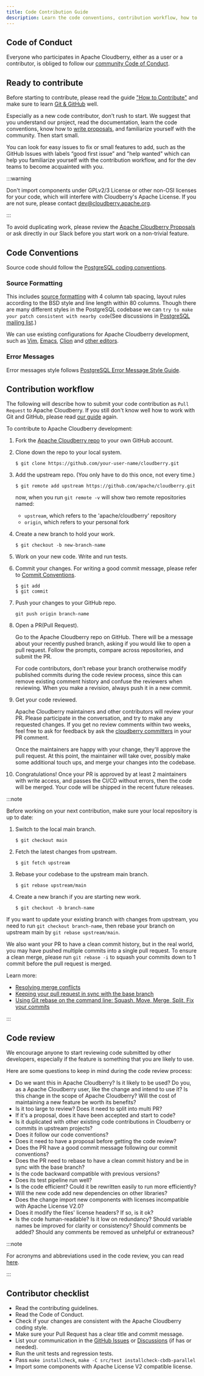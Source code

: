 ```yaml
---
title: Code Contribution Guide
description: Learn the code conventions, contribution workflow, how to review code, and the contributor checklist.
---
```


## Code of Conduct

Everyone who participates in Apache Cloudberry, either as a user or a
contributor, is obliged to follow our [community Code of
Conduct](https://www.apache.org/foundation/policies/conduct).

## Ready to contribute

Before starting to contribute, please read the guide ["How to
Contribute"](/contribute/how-to-contribute) and make sure to learn
[Git & GitHub](/contribute/git) well.

Especially as a new code contributor, don't rush to start. We suggest
that you understand our project, read the documentation, learn the
code conventions, know how to [write proposals](./proposal), and
familiarize yourself with the community. Then start small.

You can look for easy issues to fix or small features to add, such as
the GitHub Issues with labels “good first issue” and "help wanted"
which can help you familiarize yourself with the contribution
workflow, and for the dev teams to become acquainted with you.

:::warning

Don't import components under GPLv2/3 License or other non-OSI
licenses for your code, which will interfere with Cloudberry's Apache
License. If you are not sure, please contact
dev@cloudberry.apache.org.

:::

To avoid duplicating work, please review the [Apache Cloudberry
Proposals](./proposal) or ask directly in our Slack before
you start work on a non-trivial feature.

## Code Conventions

Source code should follow the [PostgreSQL coding
conventions](https://www.postgresql.org/docs/current/source.html).

### Source Formatting

This includes [source
formatting](https://www.postgresql.org/docs/current/source-format.html)
with 4 column tab spacing, layout rules according to the BSD style and
line length within 80 columns. Though there are many different styles
in the PostgreSQL codebase we can `try to make your patch consistent
with nearby code`(See discussions in [PostgreSQL mailing
list](https://www.postgresql.org/message-id/16342.1221133325%40sss.pgh.pa.us).)

We can use existing configurations for Apache Cloudberry development,
such as
[Vim](https://github.com/apache/cloudberry/blob/main/src/tools/editors/vim.samples),
[Emacs](https://github.com/apache/cloudberry/blob/main/src/tools/editors/emacs.samples),
[Clion](https://github.com/apache/cloudberry/blob/main/src/tools/editors/clion.xml)
and [other
editors](https://github.com/apache/cloudberry/blob/main/.editorconfig).

### Error Messages

Error messages style follows [PostgreSQL Error Message Style
Guide](https://www.postgresql.org/docs/current/error-style-guide.html).

## Contribution workflow

The following will describe how to submit your code contribution as
`Pull Request` to Apache Cloudberry. If you still don't know well
how to work with Git and GitHub, please read [our
guide](./git) again.

To contribute to Apache Cloudberry development:

1. Fork the [Apache Cloudberry
repo](https://github.com/apache/cloudberry) to your own GitHub
account.

2. Clone down the repo to your local system.

    ```
    $ git clone https://github.com/your-user-name/cloudberry.git
    ```

3. Add the upstream repo. (You only have to do this once, not every
time.)

    ```
    $ git remote add upstream https://github.com/apache/cloudberry.git
    ```

    now, when you run `git remote -v` will show two remote repositories
    named:

    * `upstream`, which refers to the 'apache/cloudberry' repository
    * `origin`, which refers to your personal fork

4. Create a new branch to hold your work.

    ```
    $ git checkout -b new-branch-name
    ```

5. Work on your new code. Write and run tests.

6. Commit your changes. For writing a good commit message, please
refer to [Commit Conventions](./git#commit-conventions).

    ```
    $ git add
    $ git commit
    ```

7. Push your changes to your GitHub repo.

    ```
    git push origin branch-name
    ```

8. Open a PR(Pull Request).

    Go to the Apache Cloudberry repo on GitHub. There will be a message
    about your recently pushed branch, asking if you would like to open a
    pull request. Follow the prompts, compare across repositories, and
    submit the PR.

    For code contributors, don’t rebase your branch orotherwise modify
    published commits during the code review process, since this can
    remove existing comment history and confuse the reviewers when
    reviewing. When you make a revision, always push it in a new commit.

9. Get your code reviewed.

    Apache Cloudberry maintainers and other contributors will review
    your PR. Please participate in the conversation, and try to make
    any requested changes. If you get no review comments within two
    weeks, feel free to ask for feedback by ask the [cloudberry
    committers](https://github.com/orgs/apache/teams/cloudberry-committers)
    in your PR comment.

    Once the maintainers are happy with your change, they'll approve the
    pull request. At this point, the maintainer will take over, possibly
    make some additional touch ups, and merge your changes into the
    codebase.

10. Congratulations! Once your PR is approved by at least 2
maintainers with write access, and passes the CI/CD without errors,
then the code will be merged. Your code will be shipped in the recent
future releases.

:::note

Before working on your next contribution, make sure your local
repository is up to date:

1. Switch to the local main branch.

    ```
    $ git checkout main
    ```

2. Fetch the latest changes from upstream.

    ```
    $ git fetch upstream
    ```
3. Rebase your codebase to the upstream main branch.

    ```
    $ git rebase upstream/main
    ```

4. Create a new branch if you are starting new work.

    ```
    $ git checkout -b branch-name
    ```

If you want to update your existing branch with changes from upstream,
you need to run `git checkout branch-name`, then rebase your branch on
upstream main by `git rebase upstream/main`.

We also want your PR to have a clean commit history, but in the real
world, you may have pushed multiple commits into a single pull
request. To ensure a clean merge, please run `git rebase -i` to squash
your commits down to 1 commit before the pull request is merged.

Learn more:

* [Resolving merge
conflicts](https://help.github.com/articles/resolving-a-merge-conflict-using-the-command-line/)
* [Keeping your pull request in sync with the base
branch](https://docs.github.com/en/pull-requests/collaborating-with-pull-requests/proposing-changes-to-your-work-with-pull-requests/keeping-your-pull-request-in-sync-with-the-base-branch)
* [Using Git rebase on the command line: Squash, Move, Merge, Split,
Fix your
commits](https://docs.github.com/en/get-started/using-git/using-git-rebase-on-the-command-line)

:::

## Code review

We encourage anyone to start reviewing code submitted by other
developers, especially if the feature is something that you are likely
to use.

Here are some questions to keep in mind during the code review
process:

- Do we want this in Apache Cloudberry? Is it likely to be used? Do
  you, as a Apache Cloudberry user, like the change and intend to use
  it? Is this change in the scope of Apache Cloudberry? Will the cost
  of maintaining a new feature be worth its benefits?
- Is it too large to review? Does it need to split into multi PR?
- If it's a proposal, does it have been accepted and start to code?
- Is it duplicated with other existing code contributions in
  Cloudberry or commits in upstream projects?
- Does it follow our code conventions?
- Does it need to have a proposal before getting the code review?
- Does the PR have a good commit message following our commit
  conventions?
- Does the PR need to rebase to have a clean commit history and be in
  sync with the base branch?
- Is the code backward compatible with previous versions?
- Does its test pipeline run well?
- Is the code efficient? Could it be rewritten easily to run more
  efficiently?
- Will the new code add new dependencies on other libraries?
- Does the change import new components with licenses incompatible
  with Apache License V2.0?
- Does it modify the files' license headers? If so, is it ok?
- Is the code human-readable? Is it low on redundancy? Should variable
  names be improved for clarity or consistency? Should comments be
  added? Should any comments be removed as unhelpful or extraneous?

:::note

For acronyms and abbreviations used in the code review, you can read
[here](./git#acronyms-and-abbreviations).

:::

## Contributor checklist

* Read the contributing guidelines.
* Read the Code of Conduct.
* Check if your changes are consistent with the Apache Cloudberry
  coding style.
* Make sure your Pull Request has a clear title and commit message.
* List your communication in the [GitHub
  Issues](https://github.com/apache/cloudberry/issues) or
  [Discussions](https://github.com/apache/cloudberry/discussions) (if
  has or needed).
* Run the unit tests and regression tests.
* Pass `make installcheck`, `make -C src/test
  installcheck-cbdb-parallel`
* Import some components with Apache License V2 compatible license.
